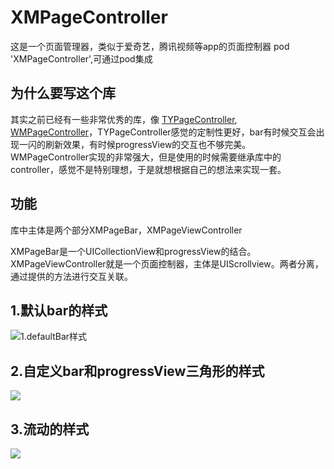 # XMPageController
这是一个页面管理器，类似于爱奇艺，腾讯视频等app的页面控制器
pod 'XMPageController',可通过pod集成

## 为什么要写这个库
其实之前已经有一些非常优秀的库，像 [TYPageController](https://github.com/12207480/TYPagerController), [WMPageController](https://github.com/wangmchn/WMPageController)，TYPageController感觉的定制性更好，bar有时候交互会出现一闪的刷新效果，有时候progressView的交互也不够完美。WMPageController实现的非常强大，但是使用的时候需要继承库中的controller，感觉不是特别理想，于是就想根据自己的想法来实现一套。
## 功能
 库中主体是两个部分XMPageBar，XMPageViewController
 
 XMPageBar是一个UICollectionView和progressView的结合。XMPageViewController就是一个页面控制器，主体是UIScrollview。两者分离，通过提供的方法进行交互关联。

## 1.默认bar的样式
![1.defaultBar样式](https://ws3.sinaimg.cn/large/006tNbRwly1fuhbuv4arfg30bi0esnpd.gif)
## 2.自定义bar和progressView三角形的样式
![](https://ws3.sinaimg.cn/large/006tNbRwly1fuhcekqh4ng30bi0es1kx.gif)
## 3.流动的样式
![](https://ws4.sinaimg.cn/large/006tNbRwly1fuhcgpwrzyg30bi0es4qp.gif)
